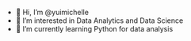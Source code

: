 - 👋 Hi, I’m @yuimichelle
- 👀 I’m interested in Data Analytics and Data Science
- 🌱 I’m currently learning Python for data analysis
<!--- 💞️ I’m looking to collaborate on ...
- 📫 How to reach me ...-->

<!---
yuimichelle/yuimichelle is a ✨ special ✨ repository because its `README.md` (this file) appears on your GitHub profile.
You can click the Preview link to take a look at your changes.
--->
